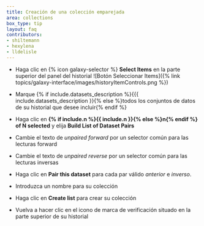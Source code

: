 ```yaml
---
title: Creación de una colección emparejada
area: collections
box_type: tip
layout: faq
contributors:
- shiltemann
- hexylena
- lldelisle
---
```




* Haga clic en {% icon galaxy-selector %} **Select Items** en la parte superior del panel del historial ![Botón Seleccionar Items]({% link topics/galaxy-interface/images/historyItemControls.png %})
* Marque {% if include.datasets_description %}{{{ include.datasets_description }}{% else %}todos los conjuntos de datos de su historial que desee incluir{% endif %}
* Haga clic en **{% if include.n %}{{ include.n }}{% else %}n{% endif %} of N selected** y elija **Build List of Dataset Pairs**

* Cambie el texto de *unpaired forward* por un selector común para las lecturas forward
* Cambie el texto de *unpaired reverse* por un selector común para las lecturas inversas
* Haga clic en **Pair this dataset** para cada par válido *anterior* e *inverso*.
* Introduzca un nombre para su colección
* Haga clic en **Create list** para crear su colección
* Vuelva a hacer clic en el icono de marca de verificación situado en la parte superior de su historial

